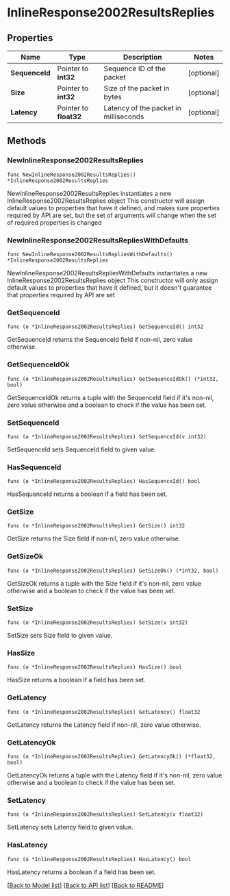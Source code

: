 # InlineResponse2002ResultsReplies

## Properties

Name | Type | Description | Notes
------------ | ------------- | ------------- | -------------
**SequenceId** | Pointer to **int32** | Sequence ID of the packet | [optional] 
**Size** | Pointer to **int32** | Size of the packet in bytes | [optional] 
**Latency** | Pointer to **float32** | Latency of the packet in milliseconds | [optional] 

## Methods

### NewInlineResponse2002ResultsReplies

`func NewInlineResponse2002ResultsReplies() *InlineResponse2002ResultsReplies`

NewInlineResponse2002ResultsReplies instantiates a new InlineResponse2002ResultsReplies object
This constructor will assign default values to properties that have it defined,
and makes sure properties required by API are set, but the set of arguments
will change when the set of required properties is changed

### NewInlineResponse2002ResultsRepliesWithDefaults

`func NewInlineResponse2002ResultsRepliesWithDefaults() *InlineResponse2002ResultsReplies`

NewInlineResponse2002ResultsRepliesWithDefaults instantiates a new InlineResponse2002ResultsReplies object
This constructor will only assign default values to properties that have it defined,
but it doesn't guarantee that properties required by API are set

### GetSequenceId

`func (o *InlineResponse2002ResultsReplies) GetSequenceId() int32`

GetSequenceId returns the SequenceId field if non-nil, zero value otherwise.

### GetSequenceIdOk

`func (o *InlineResponse2002ResultsReplies) GetSequenceIdOk() (*int32, bool)`

GetSequenceIdOk returns a tuple with the SequenceId field if it's non-nil, zero value otherwise
and a boolean to check if the value has been set.

### SetSequenceId

`func (o *InlineResponse2002ResultsReplies) SetSequenceId(v int32)`

SetSequenceId sets SequenceId field to given value.

### HasSequenceId

`func (o *InlineResponse2002ResultsReplies) HasSequenceId() bool`

HasSequenceId returns a boolean if a field has been set.

### GetSize

`func (o *InlineResponse2002ResultsReplies) GetSize() int32`

GetSize returns the Size field if non-nil, zero value otherwise.

### GetSizeOk

`func (o *InlineResponse2002ResultsReplies) GetSizeOk() (*int32, bool)`

GetSizeOk returns a tuple with the Size field if it's non-nil, zero value otherwise
and a boolean to check if the value has been set.

### SetSize

`func (o *InlineResponse2002ResultsReplies) SetSize(v int32)`

SetSize sets Size field to given value.

### HasSize

`func (o *InlineResponse2002ResultsReplies) HasSize() bool`

HasSize returns a boolean if a field has been set.

### GetLatency

`func (o *InlineResponse2002ResultsReplies) GetLatency() float32`

GetLatency returns the Latency field if non-nil, zero value otherwise.

### GetLatencyOk

`func (o *InlineResponse2002ResultsReplies) GetLatencyOk() (*float32, bool)`

GetLatencyOk returns a tuple with the Latency field if it's non-nil, zero value otherwise
and a boolean to check if the value has been set.

### SetLatency

`func (o *InlineResponse2002ResultsReplies) SetLatency(v float32)`

SetLatency sets Latency field to given value.

### HasLatency

`func (o *InlineResponse2002ResultsReplies) HasLatency() bool`

HasLatency returns a boolean if a field has been set.


[[Back to Model list]](../README.md#documentation-for-models) [[Back to API list]](../README.md#documentation-for-api-endpoints) [[Back to README]](../README.md)


